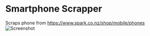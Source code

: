 # Smartphone Scrapper
Scraps phone from https://www.spark.co.nz/shop/mobile/phones
![Screenshot](https://imgur.com/gEJAKg8.png)
